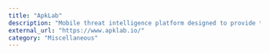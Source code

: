 ```yaml
---
title: "ApkLab"
description: "Mobile threat intelligence platform designed to provide the most relevant information for Android security researchers"
external_url: "https://www.apklab.io/"
category: "Miscellaneous"
---
```

